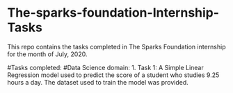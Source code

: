 # The-sparks-foundation-Internship-Tasks
This repo contains the tasks completed in The Sparks Foundation internship for the month of July, 2020.

#Tasks completed:
  #Data Science domain:
    1. Task 1: A Simple Linear Regression model used to predict the score of a student who studies 9.25 hours a day.
               The dataset used to train the model was provided.

